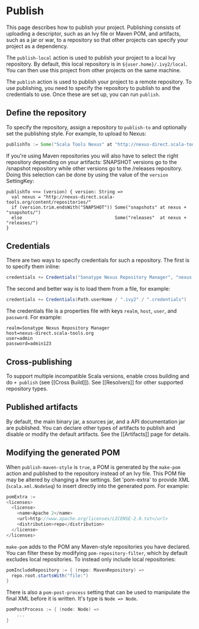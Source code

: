 # Publish

This page describes how to publish your project.  Publishing consists of uploading a descriptor, such as an Ivy file or Maven POM, and artifacts, such as a jar or war, to a repository so that other projects can specify your project as a dependency.

The `publish-local`  action is used to publish your project to a local Ivy repository.  By default, this local repository is in `${user.home}/.ivy2/local`.  You can then use this project from other projects on the same machine.

The `publish` action is used to publish your project to a remote repository.  To use publishing, you need to specify the repository to publish to and the credentials to use.  Once these are set up, you can run `publish`.

## Define the repository

To specify the repository, assign a repository to `publish-to` and optionally set the publishing style.  For example, to upload to Nexus:
```scala
publishTo := Some("Scala Tools Nexus" at "http://nexus-direct.scala-tools.org/content/repositories/releases/")
```

If you're using Maven repositories you will also have to select the right repository depending on your artifacts: SNAPSHOT versions go to the /snapshot repository while other versions go to the /releases repository. Doing this selection can be done by using the value of the `version` SettingKey:

```
publishTo <<= (version) { version: String =>
  val nexus = "http://nexus-direct.scala-tools.org/content/repositories/"
  if (version.trim.endsWith("SNAPSHOT")) Some("snapshots" at nexus + "snapshots/") 
  else                                   Some("releases"  at nexus + "releases/")
}
```

## Credentials

There are two ways to specify credentials for such a repository.  The first is to specify them inline:
```scala
credentials += Credentials("Sonatype Nexus Repository Manager", "nexus-direct.scala-tools.org", "admin", "admin123")
```

The second and better way is to load them from a file, for example:
```scala
credentials += Credentials(Path.userHome / ".ivy2" / ".credentials")
```

The credentials file is a properties file with keys `realm`, `host`, `user`, and `password`.  For example:
```text
realm=Sonatype Nexus Repository Manager
host=nexus-direct.scala-tools.org
user=admin
password=admin123
```

## Cross-publishing

To support multiple incompatible Scala versions, enable cross building and do `+ publish` (see [[Cross Build]]).  See [[Resolvers]] for other supported repository types.

## Published artifacts

By default, the main binary jar, a sources jar, and a API documentation jar are published.  You can declare other types of artifacts to publish and disable or modify the default artifacts.  See the [[Artifacts]] page for details.

## Modifying the generated POM

When `publish-maven-style` is `true`, a POM is generated by the `make-pom` action and published to the repository instead of an Ivy file.  This POM file may be altered by changing a few settings.  Set 'pom-extra' to provide XML (`scala.xml.NodeSeq`) to insert directly into the generated pom.  For example:
```scala
pomExtra :=
<licenses>
  <license>
    <name>Apache 2</name>
    <url>http://www.apache.org/licenses/LICENSE-2.0.txt</url>
    <distribution>repo</distribution>
  </license>
</licenses>
```

`make-pom` adds to the POM any Maven-style repositories you have declared.  You can filter these by modifying `pom-repository-filter`, which by default excludes local repositories.  To instead only include local repositories:
```scala
pomIncludeRepository := { (repo: MavenRepository) => 
  repo.root.startsWith("file:")
}
```

There is also a `pom-post-process` setting that can be used to manipulate the final XML before it is written.  It's type is `Node => Node`.
```scala
pomPostProcess := { (node: Node) =>
	...
}
```